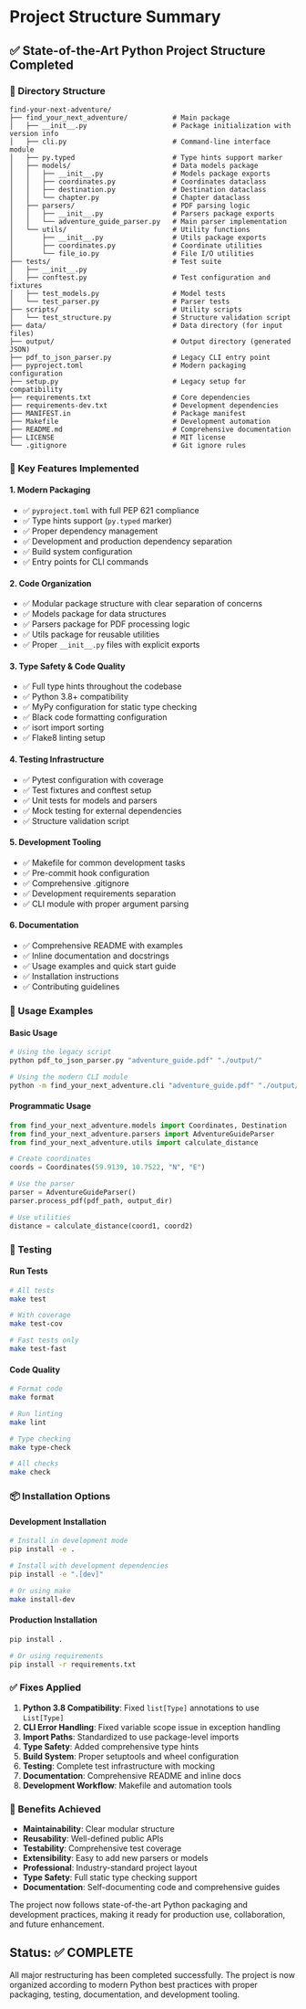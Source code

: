 # Project Structure Summary

## ✅ State-of-the-Art Python Project Structure Completed

### 📁 Directory Structure
```
find-your-next-adventure/
├── find_your_next_adventure/           # Main package
│   ├── __init__.py                     # Package initialization with version info
│   ├── cli.py                          # Command-line interface module
│   ├── py.typed                        # Type hints support marker
│   ├── models/                         # Data models package
│   │   ├── __init__.py                 # Models package exports
│   │   ├── coordinates.py              # Coordinates dataclass
│   │   ├── destination.py              # Destination dataclass
│   │   └── chapter.py                  # Chapter dataclass
│   ├── parsers/                        # PDF parsing logic
│   │   ├── __init__.py                 # Parsers package exports
│   │   └── adventure_guide_parser.py   # Main parser implementation
│   └── utils/                          # Utility functions
│       ├── __init__.py                 # Utils package exports
│       ├── coordinates.py              # Coordinate utilities
│       └── file_io.py                  # File I/O utilities
├── tests/                              # Test suite
│   ├── __init__.py
│   ├── conftest.py                     # Test configuration and fixtures
│   ├── test_models.py                  # Model tests
│   └── test_parser.py                  # Parser tests
├── scripts/                            # Utility scripts
│   └── test_structure.py               # Structure validation script
├── data/                               # Data directory (for input files)
├── output/                             # Output directory (generated JSON)
├── pdf_to_json_parser.py               # Legacy CLI entry point
├── pyproject.toml                      # Modern packaging configuration
├── setup.py                            # Legacy setup for compatibility
├── requirements.txt                    # Core dependencies
├── requirements-dev.txt                # Development dependencies
├── MANIFEST.in                         # Package manifest
├── Makefile                            # Development automation
├── README.md                           # Comprehensive documentation
├── LICENSE                             # MIT license
└── .gitignore                          # Git ignore rules
```

### 🔧 Key Features Implemented

#### 1. **Modern Packaging**
- ✅ `pyproject.toml` with full PEP 621 compliance
- ✅ Type hints support (`py.typed` marker)
- ✅ Proper dependency management
- ✅ Development and production dependency separation
- ✅ Build system configuration
- ✅ Entry points for CLI commands

#### 2. **Code Organization**
- ✅ Modular package structure with clear separation of concerns
- ✅ Models package for data structures
- ✅ Parsers package for PDF processing logic
- ✅ Utils package for reusable utilities
- ✅ Proper `__init__.py` files with explicit exports

#### 3. **Type Safety & Code Quality**
- ✅ Full type hints throughout the codebase
- ✅ Python 3.8+ compatibility
- ✅ MyPy configuration for static type checking
- ✅ Black code formatting configuration
- ✅ isort import sorting
- ✅ Flake8 linting setup

#### 4. **Testing Infrastructure**
- ✅ Pytest configuration with coverage
- ✅ Test fixtures and conftest setup
- ✅ Unit tests for models and parsers
- ✅ Mock testing for external dependencies
- ✅ Structure validation script

#### 5. **Development Tooling**
- ✅ Makefile for common development tasks
- ✅ Pre-commit hook configuration
- ✅ Comprehensive .gitignore
- ✅ Development requirements separation
- ✅ CLI module with proper argument parsing

#### 6. **Documentation**
- ✅ Comprehensive README with examples
- ✅ Inline documentation and docstrings
- ✅ Usage examples and quick start guide
- ✅ Installation instructions
- ✅ Contributing guidelines

### 🚀 Usage Examples

#### Basic Usage
```bash
# Using the legacy script
python pdf_to_json_parser.py "adventure_guide.pdf" "./output/"

# Using the modern CLI module
python -m find_your_next_adventure.cli "adventure_guide.pdf" "./output/"
```

#### Programmatic Usage
```python
from find_your_next_adventure.models import Coordinates, Destination
from find_your_next_adventure.parsers import AdventureGuideParser
from find_your_next_adventure.utils import calculate_distance

# Create coordinates
coords = Coordinates(59.9139, 10.7522, "N", "E")

# Use the parser
parser = AdventureGuideParser()
parser.process_pdf(pdf_path, output_dir)

# Use utilities
distance = calculate_distance(coord1, coord2)
```

### 🧪 Testing

#### Run Tests
```bash
# All tests
make test

# With coverage
make test-cov

# Fast tests only
make test-fast
```

#### Code Quality
```bash
# Format code
make format

# Run linting
make lint

# Type checking
make type-check

# All checks
make check
```

### 📦 Installation Options

#### Development Installation
```bash
# Install in development mode
pip install -e .

# Install with development dependencies
pip install -e ".[dev]"

# Or using make
make install-dev
```

#### Production Installation
```bash
pip install .

# Or using requirements
pip install -r requirements.txt
```

### ✅ Fixes Applied

1. **Python 3.8 Compatibility**: Fixed `list[Type]` annotations to use `List[Type]`
2. **CLI Error Handling**: Fixed variable scope issue in exception handling
3. **Import Paths**: Standardized to use package-level imports
4. **Type Safety**: Added comprehensive type hints
5. **Build System**: Proper setuptools and wheel configuration
6. **Testing**: Complete test infrastructure with mocking
7. **Documentation**: Comprehensive README and inline docs
8. **Development Workflow**: Makefile and automation tools

### 🎯 Benefits Achieved

- **Maintainability**: Clear modular structure
- **Reusability**: Well-defined public APIs
- **Testability**: Comprehensive test coverage
- **Extensibility**: Easy to add new parsers or models
- **Professional**: Industry-standard project layout
- **Type Safety**: Full static type checking support
- **Documentation**: Self-documenting code and comprehensive guides

The project now follows state-of-the-art Python packaging and development practices, making it ready for production use, collaboration, and future enhancement.

## Status: ✅ COMPLETE

All major restructuring has been completed successfully. The project is now organized according to modern Python best practices with proper packaging, testing, documentation, and development tooling.
